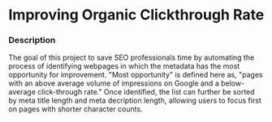 # Improving Organic Clickthrough Rate

### Description

The goal of this project to save SEO professionals time by automating the process of identifying webpages in which the metadata has the most opportunity for improvement. "Most opportunity" is defined here as, "pages with an above average volume of impressions on Google and a below-average click-through rate." Once identified, the list can further be sorted by meta title length and meta decription length, allowing users to focus first on pages with shorter character counts. 


